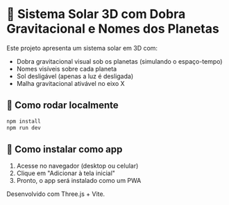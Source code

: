 # 🌌 Sistema Solar 3D com Dobra Gravitacional e Nomes dos Planetas

Este projeto apresenta um sistema solar em 3D com:
- Dobra gravitacional visual sob os planetas (simulando o espaço-tempo)
- Nomes visíveis sobre cada planeta
- Sol desligável (apenas a luz é desligada)
- Malha gravitacional ativável no eixo X

## 🔧 Como rodar localmente

```bash
npm install
npm run dev
```

## 📲 Como instalar como app

1. Acesse no navegador (desktop ou celular)
2. Clique em "Adicionar à tela inicial"
3. Pronto, o app será instalado como um PWA

Desenvolvido com Three.js + Vite.